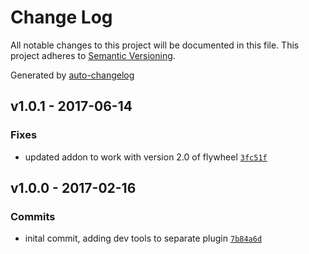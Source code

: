# Change Log
All notable changes to this project will be documented in this file. This project adheres to [Semantic Versioning](http://semver.org/).

Generated by [auto-changelog](https://github.com/CookPete/auto-changelog)


## v1.0.1 - 2017-06-14

### Fixes
* updated addon to work with version 2.0 of flywheel [`3fc51f`](https://github.com/tpkemme/local-addon-devtools/commit/3fc51f84bff82fd723eb025c59a71b8ef2763ed9)


## v1.0.0 - 2017-02-16

### Commits
* inital commit, adding dev tools to separate plugin [`7b84a6d`](https://github.com/tpkemme/local-addon-devtools/commit/7b84a6d3565cf59c65fc12da0e71a3089a9f9453)
